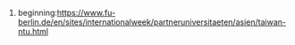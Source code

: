 1. beginning:https://www.fu-berlin.de/en/sites/internationalweek/partneruniversitaeten/asien/taiwan-ntu.html